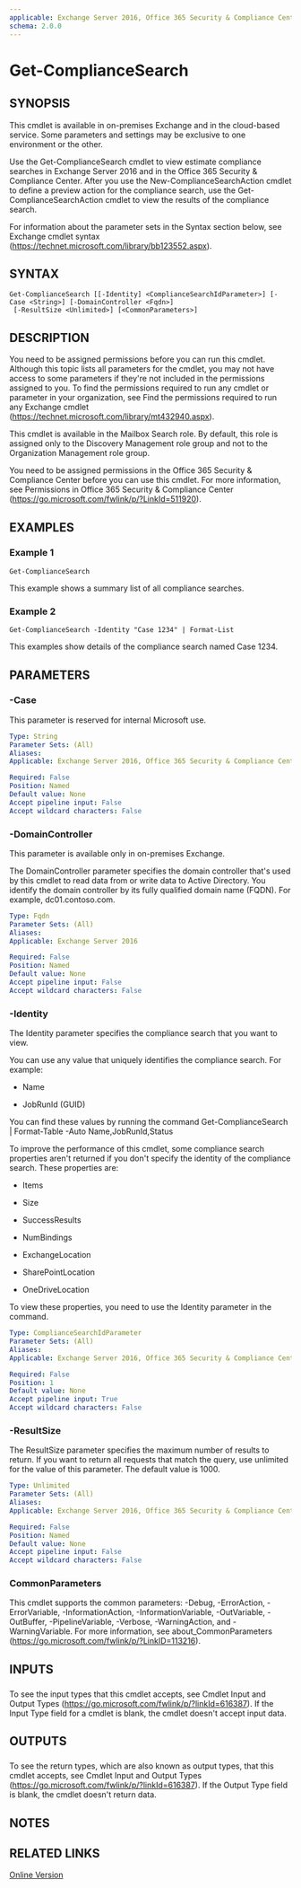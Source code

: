```yaml
---
applicable: Exchange Server 2016, Office 365 Security & Compliance Center
schema: 2.0.0
---
```


# Get-ComplianceSearch

## SYNOPSIS
This cmdlet is available in on-premises Exchange and in the cloud-based service. Some parameters and settings may be exclusive to one environment or the other.

Use the Get-ComplianceSearch cmdlet to view estimate compliance searches in Exchange Server 2016 and in the Office 365 Security & Compliance Center. After you use the New-ComplianceSearchAction cmdlet to define a preview action for the compliance search, use the Get-ComplianceSearchAction cmdlet to view the results of the compliance search.

For information about the parameter sets in the Syntax section below, see Exchange cmdlet syntax (https://technet.microsoft.com/library/bb123552.aspx).

## SYNTAX

```
Get-ComplianceSearch [[-Identity] <ComplianceSearchIdParameter>] [-Case <String>] [-DomainController <Fqdn>]
 [-ResultSize <Unlimited>] [<CommonParameters>]
```

## DESCRIPTION
You need to be assigned permissions before you can run this cmdlet. Although this topic lists all parameters for the cmdlet, you may not have access to some parameters if they're not included in the permissions assigned to you. To find the permissions required to run any cmdlet or parameter in your organization, see Find the permissions required to run any Exchange cmdlet (https://technet.microsoft.com/library/mt432940.aspx).

This cmdlet is available in the Mailbox Search role. By default, this role is assigned only to the Discovery Management role group and not to the Organization Management role group.

You need to be assigned permissions in the Office 365 Security & Compliance Center before you can use this cmdlet. For more information, see Permissions in Office 365 Security & Compliance Center (https://go.microsoft.com/fwlink/p/?LinkId=511920).

## EXAMPLES

### Example 1
```
Get-ComplianceSearch
```

This example shows a summary list of all compliance searches.

### Example 2
```
Get-ComplianceSearch -Identity "Case 1234" | Format-List
```

This examples show details of the compliance search named Case 1234.

## PARAMETERS

### -Case
This parameter is reserved for internal Microsoft use.

```yaml
Type: String
Parameter Sets: (All)
Aliases:
Applicable: Exchange Server 2016, Office 365 Security & Compliance Center

Required: False
Position: Named
Default value: None
Accept pipeline input: False
Accept wildcard characters: False
```

### -DomainController
This parameter is available only in on-premises Exchange.

The DomainController parameter specifies the domain controller that's used by this cmdlet to read data from or write data to Active Directory. You identify the domain controller by its fully qualified domain name (FQDN). For example, dc01.contoso.com.

```yaml
Type: Fqdn
Parameter Sets: (All)
Aliases:
Applicable: Exchange Server 2016

Required: False
Position: Named
Default value: None
Accept pipeline input: False
Accept wildcard characters: False
```

### -Identity
The Identity parameter specifies the compliance search that you want to view.

You can use any value that uniquely identifies the compliance search. For example:

- Name

- JobRunId (GUID)

You can find these values by running the command Get-ComplianceSearch | Format-Table -Auto Name,JobRunId,Status

To improve the performance of this cmdlet, some compliance search properties aren't returned if you don't specify the identity of the compliance search. These properties are:

- Items

- Size

- SuccessResults

- NumBindings

- ExchangeLocation

- SharePointLocation

- OneDriveLocation

To view these properties, you need to use the Identity parameter in the command.

```yaml
Type: ComplianceSearchIdParameter
Parameter Sets: (All)
Aliases:
Applicable: Exchange Server 2016, Office 365 Security & Compliance Center

Required: False
Position: 1
Default value: None
Accept pipeline input: True
Accept wildcard characters: False
```

### -ResultSize
The ResultSize parameter specifies the maximum number of results to return. If you want to return all requests that match the query, use unlimited for the value of this parameter. The default value is 1000.

```yaml
Type: Unlimited
Parameter Sets: (All)
Aliases:
Applicable: Exchange Server 2016, Office 365 Security & Compliance Center

Required: False
Position: Named
Default value: None
Accept pipeline input: False
Accept wildcard characters: False
```

### CommonParameters
This cmdlet supports the common parameters: -Debug, -ErrorAction, -ErrorVariable, -InformationAction, -InformationVariable, -OutVariable, -OutBuffer, -PipelineVariable, -Verbose, -WarningAction, and -WarningVariable. For more information, see about_CommonParameters (https://go.microsoft.com/fwlink/p/?LinkID=113216).

## INPUTS

###  
To see the input types that this cmdlet accepts, see Cmdlet Input and Output Types (https://go.microsoft.com/fwlink/p/?linkId=616387). If the Input Type field for a cmdlet is blank, the cmdlet doesn't accept input data.

## OUTPUTS

###  
To see the return types, which are also known as output types, that this cmdlet accepts, see Cmdlet Input and Output Types (https://go.microsoft.com/fwlink/p/?linkId=616387). If the Output Type field is blank, the cmdlet doesn't return data.

## NOTES

## RELATED LINKS

[Online Version](https://technet.microsoft.com/library/3bf7edeb-7674-464e-abad-4b1b8858114d.aspx)
